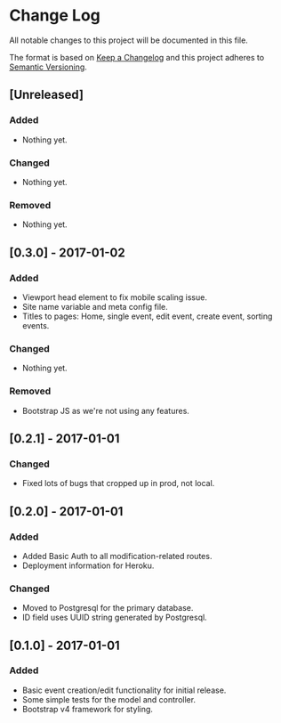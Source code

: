 # Change Log
All notable changes to this project will be documented in this file.

The format is based on [Keep a Changelog](http://keepachangelog.com/) 
and this project adheres to [Semantic Versioning](http://semver.org/).

## [Unreleased]
### Added
- Nothing yet.

### Changed
- Nothing yet.

### Removed
- Nothing yet.

## [0.3.0] - 2017-01-02
### Added
- Viewport head element to fix mobile scaling issue.
- Site name variable and meta config file.
- Titles to pages: Home, single event, edit event, create event, sorting events. 

### Changed
- Nothing yet.

### Removed
- Bootstrap JS as we're not using any features.

## [0.2.1] - 2017-01-01
### Changed
- Fixed lots of bugs that cropped up in prod, not local.

## [0.2.0] - 2017-01-01
### Added
- Added Basic Auth to all modification-related routes.
- Deployment information for Heroku.

### Changed
- Moved to Postgresql for the primary database.
- ID field uses UUID string generated by Postgresql.

## [0.1.0] - 2017-01-01
### Added
- Basic event creation/edit functionality for initial release.
- Some simple tests for the model and controller.
- Bootstrap v4 framework for styling.